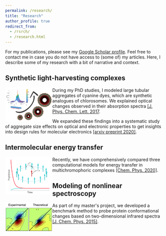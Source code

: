 ```yaml
---
permalink: /research/
title: "Research"
author_profile: true
redirect_from: 
  - /rsrch/
  - /research.html
---
```


For my publications, please see my [Google Scholar profile](https://scholar.google.com/citations?user=y-6o3X0AAAAJ). 
Feel free to contact me in case you do not have access to (some of) my articles. 
Here, I describe some of my research with a bit of narrative and context.


## Synthetic light-harvesting complexes

<div style="width:100%;">
    <div style="float:left;width:30%;"><img src="../images/research_delocalization.png" /></div>
    <div style="float:none;"> During my PhD studies, I modeled large tubular aggregates of cyanine dyes, which are synthetic analogues of chlorosomes. We explained optical changes observed in their absorption spectra <a href="https://pubs.acs.org/doi/abs/10.1021/acs.jpclett.7b00967">[J. Phys. Chem. Lett. 2017</a>. 

We expanded these findings into a systematic study of aggregate size effects on optical and electronic properties to get insights into design rules for molecular electronics <a href="https://arxiv.org/abs/2003.10355">[arxiv preprint 2020]</a>. </div>
</div>


## Intermolecular energy transfer

<div style="width:100%;">
    <div style="float:left;width:30%;"><img src="../images/research_exciton_dynamics.png" /></div>
    <div style="float:none;"> Recently, we have comprehensively compared three computational models for energy transfer in multichromophoric complexes <a href="https://www.sciencedirect.com/science/article/pii/S0301010419305968">[Chem. Phys. 2020]</a>. </div>
</div>


## Modeling of nonlinear spectroscopy

<div style="width:100%;">
    <div style="float:left;width:30%;"><img src="../images/modeling_2DIR.png" width="300"/></div>
    <div style="float:none;"> As part of my master's project, we developed a benchmark method to probe protein conformational changes based on two-dimensional infrared spectra <a href="https://aip.scitation.org/doi/abs/10.1063/1.4919716">[J. Chem. Phys. 2015]</a>. </div>
</div>

